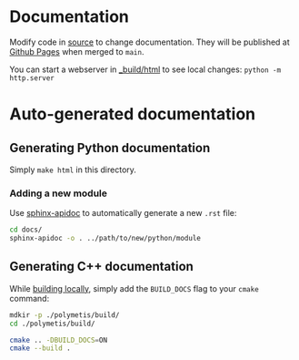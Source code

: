 # Documentation

Modify code in [source](./source) to change documentation. They will be published at [Github Pages](https://facebookresearch.github.io/fairo/polymetis/) when merged to `main`.

You can start a webserver in [_build/html](_build/html) to see local changes: `python -m http.server`

# Auto-generated documentation

## Generating Python documentation

Simply `make html` in this directory.

### Adding a new module

Use [sphinx-apidoc](https://www.sphinx-doc.org/en/master/man/sphinx-apidoc.html) to automatically generate a new `.rst` file:

```bash
cd docs/
sphinx-apidoc -o . ../path/to/new/python/module
```

## Generating C++ documentation

While [building locally](../polymetis/README.md), simply add the `BUILD_DOCS` flag to your `cmake` command:

```bash
mdkir -p ./polymetis/build/
cd ./polymetis/build/

cmake .. -DBUILD_DOCS=ON
cmake --build .
```
